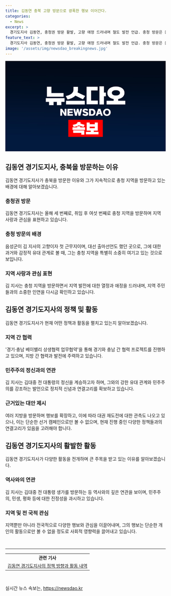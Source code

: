 ```yaml
---
title: 김동연 충북 고향 방문으로 광폭한 행보 이어간다.
categories:
  - News
excerpt: >
  경기도지사 김동연, 충청권 방문 활발, 고향 애정 드러내며 철도 발전 언급. 충청 방문은 올해 세 번째, 도지사 취임 후 여섯 번째. 충남과의 협력 프로젝트 체결, 호남 방문 등 광범위한 활동. 민주당 본산 호남 방문도 활발. 이 같은 행보로 대권 재도전 전망도 나오는 가운데, 김동연 지사의 활발한 활동에 대한 이목이 집중되고 있다.
feature_text: >
  경기도지사 김동연, 충청권 방문 활발, 고향 애정 드러내며 철도 발전 언급. 충청 방문은 올해 세 번째, 도지사 취임 후 여섯 번째. 충남과의 협력 프로젝트 체결, 호남 방문 등 광범위한 활동. 민주당 본산 호남 방문도 활발. 이 같은 행보로 대권 재도전 전망도 나오는 가운데, 김동연 지사의 활발한 활동에 대한 이목이 집중되고 있다.
image: '/assets/img/newsdao_breakingnews.jpg'
---
```


<p><img src="/assets/img/newsdao_breakingnews.jpg" alt="implanttips 속보" /></p>

<h2 data-ke-size="size26">김동연 경기도지사, 충북을 방문하는 이유</h2>

<p data-ke-size="size16">김동연 경기도지사가 충북을 방문한 이유와 그가 지속적으로 충청 지역을 방문하고 있는 배경에 대해 알아보겠습니다.</p>

<h3><b>충청권 방문</b></h3>

<p data-ke-size="size16">김동연 경기도지사는 올해 세 번째로, 취임 후 여섯 번째로 충청 지역을 방문하며 지역 사랑과 관심을 표현하고 있습니다.</p>

<h3><b>충청 방문의 배경</b></h3>

<p data-ke-size="size16">음성군이 김 지사의 고향이자 첫 근무지이며, 대선 출마선언도 했던 곳으로, 그에 대한 과거와 감정적 유대 관계로 볼 때, 그는 충청 지역을 특별히 소중히 여기고 있는 것으로 보입니다.</p>

<h3><b>지역 사랑과 관심 표현</b></h3>

<p data-ke-size="size16">김 지사는 충청 지역을 방문하면서 지역 발전에 대한 열정과 애정을 드러내며, 지역 주민들과의 소중한 인연을 다시금 확인하고 있습니다.</p>

<h2 data-ke-size="size26">김동연 경기도지사의 정책 및 활동</h2>

<p data-ke-size="size16">김동연 경기도지사가 현재 어떤 정책과 활동을 펼치고 있는지 알아보겠습니다.</p>

<h3><b>지역 간 협력</b></h3>

<p data-ke-size="size16">'경기·충남 베이밸리 상생협력 업무협약'을 통해 경기와 충남 간 협력 프로젝트를 진행하고 있으며, 지방 간 협력과 발전에 주력하고 있습니다.</p>

<h3><b>민주주의 정신과의 연관</b></h3>

<p data-ke-size="size16">김 지사는 김대중 전 대통령의 정신을 계승하고자 하며, 그와의 강한 유대 관계와 민주주의를 강조하는 발언으로 정치적 신념과 연결고리를 확보하고 있습니다.</p>

<h3><b>근거있는 대안 제시</b></h3>

<p data-ke-size="size16">여러 지방을 방문하며 행보를 확장하고, 이에 따라 대권 재도전에 대한 관측도 나오고 있으나, 이는 단순한 선거 캠페인으로만 볼 수 없으며, 현재 진행 중인 다양한 정책들과의 연결고리가 있음을 고려해야 합니다.</p>

<h2 data-ke-size="size26">김동연 경기도지사의 활발한 활동</h2>

<p data-ke-size="size16">김동연 경기도지사가 다양한 활동을 전개하며 큰 주목을 받고 있는 이유를 알아보겠습니다.</p>

<h3><b>역사와의 연관</b></h3>

<p data-ke-size="size16">김 지사는 김대중 전 대통령 생가를 방문하는 등 역사와의 깊은 연관을 보이며, 민주주의, 민생, 평화 등에 대한 진정성을 과시하고 있습니다.</p>

<h3><b>지역 및 전 국적 관심</b></h3>

<p data-ke-size="size16">지역뿐만 아니라 전국적으로 다양한 행보와 관심을 이끌어내며, 그의 행보는 단순한 개인의 활동으로만 볼 수 없을 정도로 사회적 영향력을 끌어내고 있습니다. </p>

<p data-ke-size="size16">&nbsp;</p>

<hr>

<table>
    <tbody>
        <tr>
            <td style="text-align: center; height: 17px;"><b>관련 기사</b></td>
        </tr>
        <tr>
            <td style="text-align: center; height: 17px;"><a href="https://www.samplelink.com">김동연 경기도지사의 정책 방향과 활동 내역</a></td>
        </tr>
    </tbody>
</table>

<p data-ke-size="size16">&nbsp;</p>
실시간 뉴스 속보는, <a href="https://newsdao.kr" rel="dofollow">https://newsdao.kr</a>


